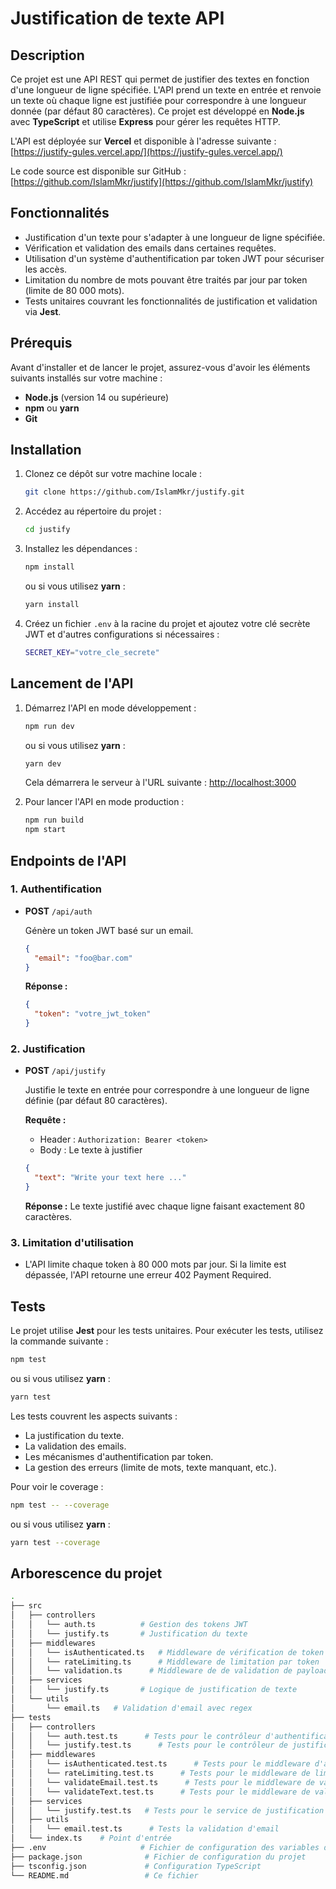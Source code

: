 # Justification de texte API

## Description

Ce projet est une API REST qui permet de justifier des textes en fonction d'une longueur de ligne spécifiée. L'API prend un texte en entrée et renvoie un texte où chaque ligne est justifiée pour correspondre à une longueur donnée (par défaut 80 caractères). Ce projet est développé en **Node.js** avec **TypeScript** et utilise **Express** pour gérer les requêtes HTTP.

L'API est déployée sur **Vercel** et disponible à l'adresse suivante :  
[https://justify-gules.vercel.app/](https://justify-gules.vercel.app/)

Le code source est disponible sur GitHub :  
[https://github.com/IslamMkr/justify](https://github.com/IslamMkr/justify)

## Fonctionnalités

- Justification d'un texte pour s'adapter à une longueur de ligne spécifiée.
- Vérification et validation des emails dans certaines requêtes.
- Utilisation d'un système d'authentification par token JWT pour sécuriser les accès.
- Limitation du nombre de mots pouvant être traités par jour par token (limite de 80 000 mots).
- Tests unitaires couvrant les fonctionnalités de justification et validation via **Jest**.

## Prérequis

Avant d'installer et de lancer le projet, assurez-vous d'avoir les éléments suivants installés sur votre machine :

- **Node.js** (version 14 ou supérieure)
- **npm** ou **yarn**
- **Git**

## Installation

1. Clonez ce dépôt sur votre machine locale :

   ```bash
   git clone https://github.com/IslamMkr/justify.git
   ```

2. Accédez au répertoire du projet :

   ```bash
   cd justify
   ```

3. Installez les dépendances :

   ```bash
   npm install
   ```

   ou si vous utilisez **yarn** :

   ```bash
   yarn install
   ```

4. Créez un fichier `.env` à la racine du projet et ajoutez votre clé secrète JWT et d'autres configurations si nécessaires :

   ```bash
   SECRET_KEY="votre_cle_secrete"
   ```

## Lancement de l'API

1. Démarrez l'API en mode développement :

   ```bash
   npm run dev
   ```

   ou si vous utilisez **yarn** :

   ```bash
   yarn dev
   ```

   Cela démarrera le serveur à l'URL suivante : [http://localhost:3000](http://localhost:3000)

2. Pour lancer l'API en mode production :

   ```bash
   npm run build
   npm start
   ```

## Endpoints de l'API

### 1. Authentification

- **POST** `/api/auth`

  Génère un token JWT basé sur un email.

  ```json
  {
  	"email": "foo@bar.com"
  }
  ```

  **Réponse :**

  ```json
  {
  	"token": "votre_jwt_token"
  }
  ```

### 2. Justification

- **POST** `/api/justify`

  Justifie le texte en entrée pour correspondre à une longueur de ligne définie (par défaut 80 caractères).

  **Requête :**

  - Header : `Authorization: Bearer <token>`
  - Body : Le texte à justifier

  ```json
  {
  	"text": "Write your text here ..."
  }
  ```

  **Réponse :**
  Le texte justifié avec chaque ligne faisant exactement 80 caractères.

### 3. Limitation d'utilisation

- L'API limite chaque token à 80 000 mots par jour. Si la limite est dépassée, l'API retourne une erreur 402 Payment Required.

## Tests

Le projet utilise **Jest** pour les tests unitaires. Pour exécuter les tests, utilisez la commande suivante :

```bash
npm test
```

ou si vous utilisez **yarn** :

```bash
yarn test
```

Les tests couvrent les aspects suivants :

- La justification du texte.
- La validation des emails.
- Les mécanismes d'authentification par token.
- La gestion des erreurs (limite de mots, texte manquant, etc.).

Pour voir le coverage :

```bash
npm test -- --coverage
```

ou si vous utilisez **yarn** :

```bash
yarn test --coverage
```

## Arborescence du projet

```bash
.
├── src
│   ├── controllers
│   │   └── auth.ts          # Gestion des tokens JWT
│   │   └── justify.ts       # Justification du texte
│   ├── middlewares
│   │   └── isAuthenticated.ts   # Middleware de vérification de token
│   │   └── rateLimiting.ts      # Middleware de limitation par token
│   │   └── validation.ts      # Middleware de de validation de payloads
│   ├── services
│   │   └── justify.ts       # Logique de justification de texte
│   └── utils
│       └── email.ts   # Validation d'email avec regex
├── tests
│   ├── controllers
│   │   └── auth.test.ts      # Tests pour le contrôleur d'authentification
│   │   └── justify.test.ts      # Tests pour le contrôleur de justification
│   ├── middlewares
│   │   └── isAuthenticated.test.ts      # Tests pour le middleware d'authentification
│   │   └── rateLimiting.test.ts      # Tests pour le middleware de limitation
│   │   └── validateEmail.test.ts      # Tests pour le middleware de validation d'email
│   │   └── validateText.test.ts      # Tests pour le middleware de validation de text
│   ├── services
│   │   └── justify.test.ts   # Tests pour le service de justification
│   ├── utils
│   │   └── email.test.ts      # Tests la validation d'email
│   └── index.ts    # Point d'entrée
├── .env                     # Fichier de configuration des variables d'environnement
├── package.json              # Fichier de configuration du projet
├── tsconfig.json             # Configuration TypeScript
└── README.md                 # Ce fichier
```
